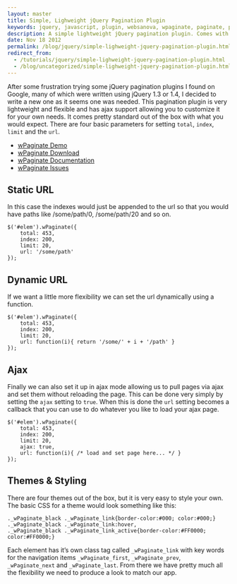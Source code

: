 ```yaml
---
layout: master
title: Simple, Lighweight jQuery Pagination Plugin
keywords: jquery, javascript, plugin, websanova, wpaginate, paginate, pagination
description: A simple lightweight jQuery pagination plugin. Comes with ajax support allowing you to customize for your needs.
date: Nov 18 2012
permalink: /blog/jquery/simple-lighweight-jquery-pagination-plugin.html
redirect_from:
  - /tutorials/jquery/simple-lighweight-jquery-pagination-plugin.html
  - /blog/uncategorized/simple-lighweight-jquery-pagination-plugin.html
---
```


After some frustration trying some jQuery pagination plugins I found on Google, many of which were written using jQuery 1.3 or 1.4, I decided to write a new one as it seems one was needed. This pagination plugin is very lightweight and flexible and has ajax support allowing you to customize it for your own needs. It comes pretty standard out of the box with what you would expect. There are four basic parameters for setting `total`, `index`, `limit` and the `url`.

* [wPaginate Demo](http://wpaginate.websanova.com/)
* [wPaginate Download](https://github.com/websanova/wPaginate/tags)
* [wPaginate Documentation](https://github.com/websanova/wPaginate#wpaginatejs)
* [wPaginate Issues](https://github.com/websanova/wPaginate/issues)

## Static URL

In this case the indexes would just be appended to the url so that you would have paths like /some/path/0, /some/path/20 and so on.

~~~
$('#elem').wPaginate({
    total: 453,
    index: 200,
    limit: 20,
    url: '/some/path'
});
~~~

## Dynamic URL

If we want a little more flexibility we can set the url dynamically using a function.

~~~
$('#elem').wPaginate({
    total: 453,
    index: 200,
    limit: 20,
    url: function(i){ return '/some/' + i + '/path' }
});
~~~

## Ajax

Finally we can also set it up in ajax mode allowing us to pull pages via ajax and set them without reloading the page. This can be done very simply by setting the `ajax` setting to `true`. When this is done the `url` setting becomes a callback that you can use to do whatever you like to load your ajax page.

~~~
$('#elem').wPaginate({
    total: 453,
    index: 200,
    limit: 20,
    ajax: true,
    url: function(i){ /* load and set page here... */ }
});
~~~

## Themes & Styling

There are four themes out of the box, but it is very easy to style your own. The basic CSS for a theme would look something like this:

~~~
._wPaginate_black ._wPaginate_link{border-color:#000; color:#000;}
._wPaginate_black ._wPaginate_link:hover,
._wPaginate_black ._wPaginate_link_active{border-color:#FF0000; color:#FF0000;}
~~~

Each element has it’s own class tag called `_wPaginate_link` with key words for the navigation items `_wPaginate_first`, `_wPaginate_prev`, `_wPaginate_next` and `_wPaginate_last`. From there we have pretty much all the flexibility we need to produce a look to match our app.